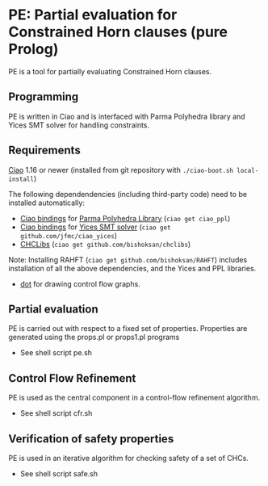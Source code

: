 # PE: Partial evaluation for Constrained Horn clauses (pure Prolog)

PE is a tool for partially evaluating Constrained Horn clauses.

## Programming 

PE is written in Ciao and is interfaced with Parma Polyhedra
library and Yices SMT solver for handling constraints.  

## Requirements

[Ciao](https://github.com/ciao-lang/ciao) 1.16 or newer (installed
from git repository with `./ciao-boot.sh local-install`)

The following dependendencies (including third-party code) need to be
installed automatically:

* [Ciao bindings](https://github.com/ciao-lang/ciao_ppl) for [Parma Polyhedra Library](https://bugseng.com/products/ppl/) (`ciao get ciao_ppl`)
* [Ciao bindings](https://github.com/jfmc/ciao_yices) for [Yices SMT solver](https://yices.csl.sri.com/) (`ciao get github.com/jfmc/ciao_yices`)
* [CHCLibs](https://github.com/bishoksan/chclibs) (`ciao get github.com/bishoksan/chclibs`)


Note:  Installing RAHFT (`ciao get github.com/bishoksan/RAHFT`) includes installation of all the above dependencies, and the Yices and PPL libraries.

* [dot](https://www.graphviz.org) for drawing control flow graphs.

## Partial evaluation

PE is carried out with respect to a fixed set of properties.  Properties are generated using the props.pl or props1.pl programs

* See shell script pe.sh

## Control Flow Refinement

PE is used as the central component in a control-flow refinement algorithm.

* See shell script cfr.sh

## Verification of safety properties

PE is used in an iterative algorithm for checking safety of a set of CHCs.

* See shell script safe.sh

